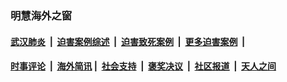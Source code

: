
### 明慧海外之窗

####  [武汉肺炎](indexes/365.md?t=02061800) &nbsp;|&nbsp;  [迫害案例综述](indexes/328.md?t=02061800) &nbsp;|&nbsp; [迫害致死案例](indexes/277.md?t=02061800)  &nbsp;|&nbsp; [更多迫害案例](indexes/81.md?t=02061800)  &nbsp;|&nbsp; 
####  [时事评论](indexes/251.md?t=02061800) &nbsp;|&nbsp; [海外简讯](indexes/245.md?t=02061800)&nbsp;|&nbsp;  [社会支持](indexes/140.md?t=02061800) &nbsp;|&nbsp; [褒奖决议](indexes/282.md?t=02061800) &nbsp;|&nbsp; [社区报道](indexes/91.md?t=02061800)  &nbsp;|&nbsp; [天人之间](indexes/78.md?t=02061800) 

